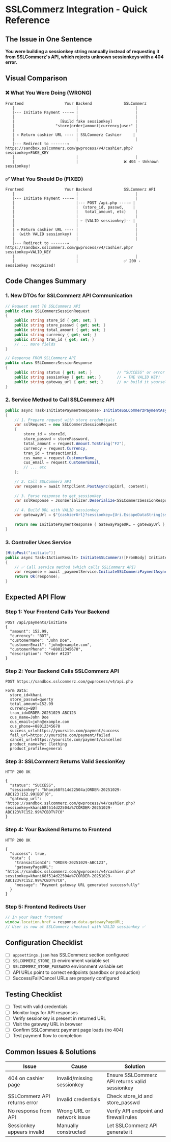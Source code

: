 # SSLCommerz Integration - Quick Reference

## The Issue in One Sentence
**You were building a sessionkey string manually instead of requesting it from SSLCommerz's API, which rejects unknown sessionkeys with a 404 error.**

## Visual Comparison

### ❌ What You Were Doing (WRONG)
```
Frontend                  Your Backend              SSLCommerz
   |                           |                         |
   |--- Initiate Payment ----→ |                         |
   |                           |                         |
   |                    [Build fake sessionkey]          |
   |                  "store|order|amount|currency|user" |
   |                           |                         |
   | ← Return cashier URL ---- | SSLCommerz Cashier     |
   |                           |                         |
   |--- Redirect to -------→ https://sandbox.sslcommerz.com/gwprocess/v4/cashier.php?sessionkey=FAKE_KEY
   |                           |                         |
   |                           |                    ❌ 404 - Unknown sessionkey!
```

### ✅ What You Should Do (FIXED)
```
Frontend                  Your Backend              SSLCommerz API
   |                           |                         |
   |--- Initiate Payment ----→ |                         |
   |                           |--- POST /api.php ----→ |
   |                           |  (store_id, passwd,    |
   |                           |   total_amount, etc)    |
   |                           |                         |
   |                           | ← [VALID sessionkey]-- |
   |                           |                         |
   | ← Return cashier URL ---- |                         |
   |  (with VALID sessionkey)  |                         |
   |                           |                         |
   |--- Redirect to -------→ https://sandbox.sslcommerz.com/gwprocess/v4/cashier.php?sessionkey=VALID_KEY
   |                           |                         |
   |                           |                    ✅ 200 - sessionkey recognized!
```

## Code Changes Summary

### 1. New DTOs for SSLCommerz API Communication
```csharp
// Request sent TO SSLCommerz API
public class SSLCommerzSessionRequest
{
    public string store_id { get; set; }
    public string store_passwd { get; set; }
    public string total_amount { get; set; }
    public string currency { get; set; }
    public string tran_id { get; set; }
    // ... more fields
}

// Response FROM SSLCommerz API
public class SSLCommerzSessionResponse
{
    public string status { get; set; }           // "SUCCESS" or error
    public string sessionkey { get; set; }       // ← THE VALID KEY!
    public string gateway_url { get; set; }      // or build it yourself
}
```

### 2. Service Method to Call SSLCommerz API
```csharp
public async Task<InitiatePaymentResponse> InitiateSSLCommerzPaymentAsync(InitiatePaymentRequest request)
{
    // 1. Prepare request with store credentials
    var sslRequest = new SSLCommerzSessionRequest
    {
        store_id = storeId,
        store_passwd = storePassword,
        total_amount = request.Amount.ToString("F2"),
        currency = request.Currency,
        tran_id = transactionId,
        cus_name = request.CustomerName,
        cus_email = request.CustomerEmail,
        // ... etc
    };
    
    // 2. Call SSLCommerz API
    var response = await httpClient.PostAsync(apiUrl, content);
    
    // 3. Parse response to get sessionkey
    var sslResponse = JsonSerializer.Deserialize<SSLCommerzSessionResponse>(responseContent);
    
    // 4. Build URL with VALID sessionkey
    var gatewayUrl = $"{cashierUrl}?sessionkey={Uri.EscapeDataString(sslResponse.sessionkey)}";
    
    return new InitiatePaymentResponse { GatewayPageURL = gatewayUrl };
}
```

### 3. Controller Uses Service
```csharp
[HttpPost("initiate")]
public async Task<IActionResult> InitiateSSLCommerz([FromBody] InitiatePaymentRequest request)
{
    // ✅ Call service method (which calls SSLCommerz API)
    var response = await _paymentService.InitiateSSLCommerzPaymentAsync(request);
    return Ok(response);
}
```

## Expected API Flow

### Step 1: Your Frontend Calls Your Backend
```
POST /api/payments/initiate
{
  "amount": 152.99,
  "currency": "BDT",
  "customerName": "John Doe",
  "customerEmail": "john@example.com",
  "customerPhone": "+88012345678",
  "description": "Order #123"
}
```

### Step 2: Your Backend Calls SSLCommerz API
```
POST https://sandbox.sslcommerz.com/gwprocess/v4/api.php

Form Data:
  store_id=khani
  store_passwd=qwerty
  total_amount=152.99
  currency=BDT
  tran_id=ORDER-20251029-ABC123
  cus_name=John Doe
  cus_email=john@example.com
  cus_phone=+88012345678
  success_url=https://yoursite.com/payment/success
  fail_url=https://yoursite.com/payment/failed
  cancel_url=https://yoursite.com/payment/cancelled
  product_name=Pet Clothing
  product_profile=general
```

### Step 3: SSLCommerz Returns Valid SessionKey
```
HTTP 200 OK

{
  "status": "SUCCESS",
  "sessionkey": "khani68f514d22504a|ORDER-20251029-ABC123|152.99|BDT|0",
  "gateway_url": "https://sandbox.sslcommerz.com/gwprocess/v4/cashier.php?sessionkey=khani68f514d22504a%7CORDER-20251029-ABC123%7C152.99%7CBDT%7C0"
}
```

### Step 4: Your Backend Returns to Frontend
```
HTTP 200 OK

{
  "success": true,
  "data": {
    "transactionId": "ORDER-20251029-ABC123",
    "gatewayPageURL": "https://sandbox.sslcommerz.com/gwprocess/v4/cashier.php?sessionkey=khani68f514d22504a%7CORDER-20251029-ABC123%7C152.99%7CBDT%7C0",
    "message": "Payment gateway URL generated successfully"
  }
}
```

### Step 5: Frontend Redirects User
```javascript
// In your React frontend
window.location.href = response.data.gatewayPageURL;
// User is now at SSLCommerz checkout with VALID sessionkey ✅
```

## Configuration Checklist

- [ ] `appsettings.json` has SSLCommerz section configured
- [ ] `SSLCOMMERZ_STORE_ID` environment variable set
- [ ] `SSLCOMMERZ_STORE_PASSWORD` environment variable set
- [ ] API URLs point to correct endpoints (sandbox or production)
- [ ] Success/Fail/Cancel URLs are properly configured

## Testing Checklist

- [ ] Test with valid credentials
- [ ] Monitor logs for API responses
- [ ] Verify sessionkey is present in returned URL
- [ ] Visit the gateway URL in browser
- [ ] Confirm SSLCommerz payment page loads (no 404)
- [ ] Test payment flow to completion

## Common Issues & Solutions

| Issue | Cause | Solution |
|-------|-------|----------|
| 404 on cashier page | Invalid/missing sessionkey | Ensure SSLCommerz API returns valid sessionkey |
| SSLCommerz API returns error | Invalid credentials | Check store_id and store_passwd |
| No response from API | Wrong URL or network issue | Verify API endpoint and firewall rules |
| Sessionkey appears invalid | Manually constructed | Let SSLCommerz API generate it |

